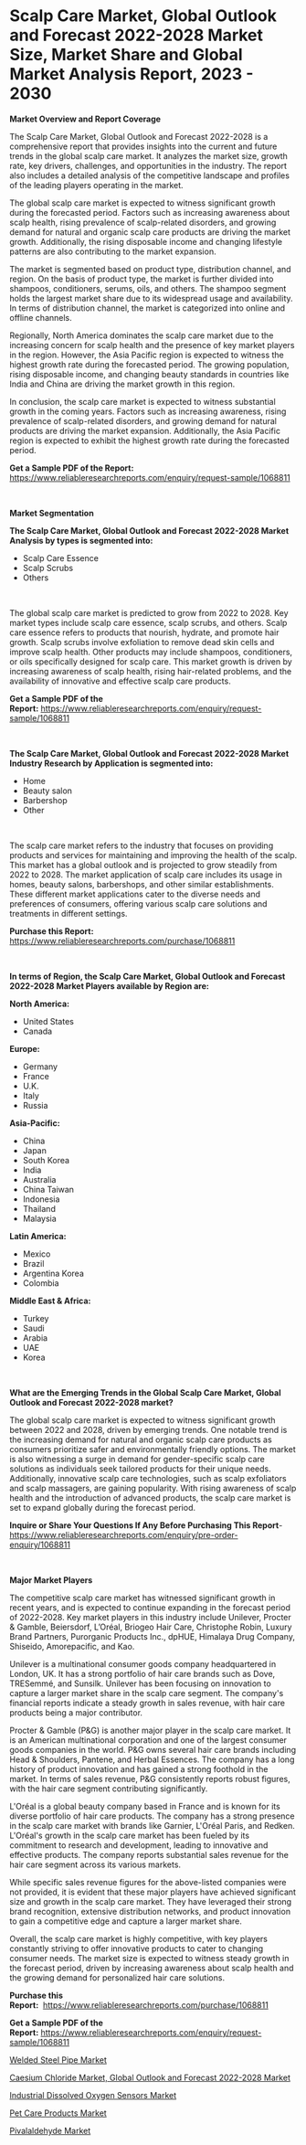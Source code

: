 <p><h1>Scalp Care Market, Global Outlook and Forecast 2022-2028 Market Size, Market Share and Global Market Analysis Report, 2023 - 2030</h1></p><p><strong>Market Overview and Report Coverage</strong></p>
<p><p>The Scalp Care Market, Global Outlook and Forecast 2022-2028 is a comprehensive report that provides insights into the current and future trends in the global scalp care market. It analyzes the market size, growth rate, key drivers, challenges, and opportunities in the industry. The report also includes a detailed analysis of the competitive landscape and profiles of the leading players operating in the market.</p><p>The global scalp care market is expected to witness significant growth during the forecasted period. Factors such as increasing awareness about scalp health, rising prevalence of scalp-related disorders, and growing demand for natural and organic scalp care products are driving the market growth. Additionally, the rising disposable income and changing lifestyle patterns are also contributing to the market expansion.</p><p>The market is segmented based on product type, distribution channel, and region. On the basis of product type, the market is further divided into shampoos, conditioners, serums, oils, and others. The shampoo segment holds the largest market share due to its widespread usage and availability. In terms of distribution channel, the market is categorized into online and offline channels.</p><p>Regionally, North America dominates the scalp care market due to the increasing concern for scalp health and the presence of key market players in the region. However, the Asia Pacific region is expected to witness the highest growth rate during the forecasted period. The growing population, rising disposable income, and changing beauty standards in countries like India and China are driving the market growth in this region.</p><p>In conclusion, the scalp care market is expected to witness substantial growth in the coming years. Factors such as increasing awareness, rising prevalence of scalp-related disorders, and growing demand for natural products are driving the market expansion. Additionally, the Asia Pacific region is expected to exhibit the highest growth rate during the forecasted period.</p></p>
<p><strong>Get a Sample PDF of the Report:</strong> <a href="https://www.reliableresearchreports.com/enquiry/request-sample/1068811">https://www.reliableresearchreports.com/enquiry/request-sample/1068811</a></p>
<p>&nbsp;</p>
<p><strong>Market Segmentation</strong></p>
<p><strong>The Scalp Care Market, Global Outlook and Forecast 2022-2028 Market Analysis by types is segmented into:</strong></p>
<p><ul><li>Scalp Care Essence</li><li>Scalp Scrubs</li><li>Others</li></ul></p>
<p>&nbsp;</p>
<p><p>The global scalp care market is predicted to grow from 2022 to 2028. Key market types include scalp care essence, scalp scrubs, and others. Scalp care essence refers to products that nourish, hydrate, and promote hair growth. Scalp scrubs involve exfoliation to remove dead skin cells and improve scalp health. Other products may include shampoos, conditioners, or oils specifically designed for scalp care. This market growth is driven by increasing awareness of scalp health, rising hair-related problems, and the availability of innovative and effective scalp care products.</p></p>
<p><strong>Get a Sample PDF of the Report:</strong>&nbsp;<a href="https://www.reliableresearchreports.com/enquiry/request-sample/1068811">https://www.reliableresearchreports.com/enquiry/request-sample/1068811</a></p>
<p>&nbsp;</p>
<p><strong>The Scalp Care Market, Global Outlook and Forecast 2022-2028 Market Industry Research by Application is segmented into:</strong></p>
<p><ul><li>Home</li><li>Beauty salon</li><li>Barbershop</li><li>Other</li></ul></p>
<p>&nbsp;</p>
<p><p>The scalp care market refers to the industry that focuses on providing products and services for maintaining and improving the health of the scalp. This market has a global outlook and is projected to grow steadily from 2022 to 2028. The market application of scalp care includes its usage in homes, beauty salons, barbershops, and other similar establishments. These different market applications cater to the diverse needs and preferences of consumers, offering various scalp care solutions and treatments in different settings.</p></p>
<p><strong>Purchase this Report:</strong>&nbsp; <a href="https://www.reliableresearchreports.com/purchase/1068811">https://www.reliableresearchreports.com/purchase/1068811</a></p>
<p>&nbsp;</p>
<p><strong>In terms of Region, the Scalp Care Market, Global Outlook and Forecast 2022-2028 Market Players available by Region are:</strong></p>
<p>
    <p> <strong> North America: </strong>
        <ul>
            <li>United States</li>
            <li>Canada</li>
        </ul>
        </p> 
    <p> <strong> Europe: </strong>
        <ul>
            <li>Germany</li>
            <li>France</li>
            <li>U.K.</li>
            <li>Italy</li>
            <li>Russia</li>
        </ul>
        </p> 
    <p> <strong> Asia-Pacific: </strong>
        <ul>
            <li>China</li>
            <li>Japan</li>
            <li>South Korea</li>
            <li>India</li>
            <li>Australia</li>
            <li>China Taiwan</li>
            <li>Indonesia</li>
            <li>Thailand</li>
            <li>Malaysia</li>
        </ul>
        </p> 
    <p> <strong> Latin America: </strong>
        <ul>
            <li>Mexico</li>
            <li>Brazil</li>
            <li>Argentina Korea</li>
            <li>Colombia</li>
        </ul>
        </p> 
    <p> <strong> Middle East & Africa: </strong>
        <ul>
            <li>Turkey</li>
            <li>Saudi</li>
            <li>Arabia</li>
            <li>UAE</li>
            <li>Korea</li>
        </ul>
    </p>
    </p>
<p>&nbsp;</p>
<p><strong>What are the Emerging Trends in the Global Scalp Care Market, Global Outlook and Forecast 2022-2028 market?</strong></p>
<p><p>The global scalp care market is expected to witness significant growth between 2022 and 2028, driven by emerging trends. One notable trend is the increasing demand for natural and organic scalp care products as consumers prioritize safer and environmentally friendly options. The market is also witnessing a surge in demand for gender-specific scalp care solutions as individuals seek tailored products for their unique needs. Additionally, innovative scalp care technologies, such as scalp exfoliators and scalp massagers, are gaining popularity. With rising awareness of scalp health and the introduction of advanced products, the scalp care market is set to expand globally during the forecast period.</p></p>
<p><strong>Inquire or Share Your Questions If Any Before Purchasing This Report</strong>- <a href="https://www.reliableresearchreports.com/enquiry/pre-order-enquiry/1068811">https://www.reliableresearchreports.com/enquiry/pre-order-enquiry/1068811</a></p>
<p>&nbsp;</p>
<p><strong>Major Market Players</strong></p>
<p><p>The competitive scalp care market has witnessed significant growth in recent years, and is expected to continue expanding in the forecast period of 2022-2028. Key market players in this industry include Unilever, Procter & Gamble, Beiersdorf, L’Oréal, Briogeo Hair Care, Christophe Robin, Luxury Brand Partners, Purorganic Products Inc., dpHUE, Himalaya Drug Company, Shiseido, Amorepacific, and Kao.</p><p>Unilever is a multinational consumer goods company headquartered in London, UK. It has a strong portfolio of hair care brands such as Dove, TRESemmé, and Sunsilk. Unilever has been focusing on innovation to capture a larger market share in the scalp care segment. The company's financial reports indicate a steady growth in sales revenue, with hair care products being a major contributor.</p><p>Procter & Gamble (P&G) is another major player in the scalp care market. It is an American multinational corporation and one of the largest consumer goods companies in the world. P&G owns several hair care brands including Head & Shoulders, Pantene, and Herbal Essences. The company has a long history of product innovation and has gained a strong foothold in the market. In terms of sales revenue, P&G consistently reports robust figures, with the hair care segment contributing significantly.</p><p>L'Oréal is a global beauty company based in France and is known for its diverse portfolio of hair care products. The company has a strong presence in the scalp care market with brands like Garnier, L'Oréal Paris, and Redken. L'Oréal's growth in the scalp care market has been fueled by its commitment to research and development, leading to innovative and effective products. The company reports substantial sales revenue for the hair care segment across its various markets.</p><p>While specific sales revenue figures for the above-listed companies were not provided, it is evident that these major players have achieved significant size and growth in the scalp care market. They have leveraged their strong brand recognition, extensive distribution networks, and product innovation to gain a competitive edge and capture a larger market share.</p><p>Overall, the scalp care market is highly competitive, with key players constantly striving to offer innovative products to cater to changing consumer needs. The market size is expected to witness steady growth in the forecast period, driven by increasing awareness about scalp health and the growing demand for personalized hair care solutions.</p></p>
<p><strong>Purchase this Report:</strong>&nbsp;&nbsp;<a href="https://www.reliableresearchreports.com/purchase/1068811">https://www.reliableresearchreports.com/purchase/1068811</a></p>
<p></p>
<p><strong>Get a Sample PDF of the Report:</strong>&nbsp;<a href="https://www.reliableresearchreports.com/enquiry/request-sample/1068811">https://www.reliableresearchreports.com/enquiry/request-sample/1068811</a></p>
<p><p><a href="https://medium.com/@christinascott1938/welded-steel-pipe-market-size-growth-forecast-2023-2030-780f68119143">Welded Steel Pipe Market</a></p><p><a href="https://github.com/RichRobinson5/Market-Research-Report-List-1/blob/main/caesium-chloride-market-global-outlook-and-forecast-2022-2028-market.md">Caesium Chloride Market, Global Outlook and Forecast 2022-2028 Market</a></p><p><a href="https://www.reportprime.com/industrial-dissolved-oxygen-sensors-r3409">Industrial Dissolved Oxygen Sensors Market</a></p><p><a href="https://www.linkedin.com/pulse/pet-care-products-market-research-report-provides-thorough-uhyce/">Pet Care Products Market</a></p><p><a href="https://medium.com/@laurenbrown1918/pivalaldehyde-market-size-growth-forecast-2023-2030-a89034b3d3a9">Pivalaldehyde Market</a></p></p>